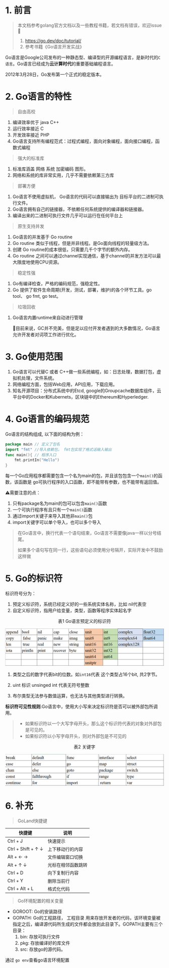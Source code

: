 # 1. 前言

> 本文档参考golang官方文档以及一些教程书籍，若文档有错误，欢迎issue :hugs:
>
> 1. https://go.dev/doc/tutorial/
> 2. 参考书籍《Go语言开发实战》



Go语言是Google公司发布的一种静态型、编译型的开源编程语言，是新时代的`C语言`。Go语言已经成为**云计算时代**的重要基础编程语言。

2012年3月28日，Go发布第一个正式的稳定版本。





# 2. Go语言的特性

> 自由高校

1. 编译效率优于 java C++
2. 运行效率接近 C
3. 开发效率接近 PHP 
4. Go语言支持所有编程范式：过程式编程，面向对象编程，面向接口编程，函数式编程

> 强大的标准库

1. 标准库涵盖 网络 系统 加密编码 图形。
2. 网络和系统的库非常实用，几乎不需要依赖第三方库

> 部署方便

1. Go语言不使用虚拟机， Go语言的代码可以直接输出为 目标平台的二进制可执行文件。
2. Go语言拥有自己的链接器，不依赖任何系统提供的编译器和链接器。
3. 编译出来的二进制可执行文件几乎可以运行在任何平台上

> 原生支持并发

1. Go语言的并发基于 Go routine
2. Go routine 类似于线程，但是并非线程。是Go面向线程的轻量级方法。
3. 创建 Go routine的成本很低，只需要几千个字节的额外内存。
4. Go routine 之间可以通过channel实现通信，基于channel的并发方法可以最大限度地使用CPU资源。

> 稳定性强 

1. Go有编译检查，严格的编码规范，强稳定性。
2. Go 提供了软件生命周期(开发，测试，部署，维护)的各个环节工具。go tool、 go fmt, go test。

> 垃圾回收

1. Go语言内置runtime来自动进行管理

   :bug:目前来说，GC并不完美，但是足以应付开发者遇到的大多数情况，Go语言允许开发者对词项工作进行优化。

# 3. Go使用范围

1. Go语言可以代替C 或者 C++做一些系统编程，如：日志处理，数据打包，虚拟机处理，文件系统。
2. 网络编程方面，包括Web应用，API应用，下载应用。
3. 知名开源项目：分布式系统中的Etcd, google的Groupcache数据库组件，云平台中的Docker和Kubernets，区块链中的Ethereum和Hyperledger.



# 4. Go语言的编码规范

Go语言的结构组成, 以下面的结构为例：

```go
package main // 定义了包名
import "fmt" //导入依赖包， fmt包实现了格式话输入输出
func main(){ // 程序入口
    fmt.printIn("Hello")
}
```

每一个Go应用程序都需要包含一个名为main的包，并且该包包含一个`main()`的函数，该函数是 go可执行程序的入口函数，即不能带有参数，也不能带有返回值。

:warning:需要注意的点：

1. 只有package名为main的包可以包含`main()`函数
2. 一个可执行程序有且只有一个`main()`函数
3. 通过import关键子来导入其他非`main()`包
4. import关键字可以单个导入，也可以多个导入

> 在Go语言中，换行代表一个语句结束，Go语言不需要像java一样以分号结尾。
>
> 如果多个语句写在同一行，这些语句必须使用分号隔开，实际开发中不鼓励这样做



# 5. Go的标识符

标识符号分为：

1. 预定义标识符，系统已经定义好的一些系统实体名称，比如 nil代表空
2. 自定义标识符，指用户给变量，类型，函数等程序实体起名字



<center>表1 Go语言预定义的标识符</center>

![image-20220925184820689](../.image/image-20220925184820689.png)

1. 类型之后的数字代表bit的位数。如`int16`代表 这个类型占16个bit, 共2字节。

2. uint 标识 unsinged int 代表无符号整数
3. 布尔类型无法参与数值运算，也无法与其他类型进行转换。



**标识符可见性规则**:Go语言中，使用大小写来决定标识符是否可以被外部包所调用。

> - 如果标识符以一个大写字母开头，那么这个标识符代表的对象对外部包是可见的。
> - 如果标识符以小写字母开头，则对外部包是不可见的

<center>表2 关键字</center>

![image-20220925185224349](../.image/image-20220925185224349.png)

# 6. 补充

>  GoLand快捷键

| 快捷键             | 说明               |
| ------------------ | ------------------ |
| Ctrl + J           | 快速提示           |
| Ctrl + Shift + ↑ ↓ | 上下移动行的内容   |
| Alt + ← →          | 文件编辑窗口切换   |
| Alt +  ↑ ↓         | 光标在相邻函数跳转 |
| Ctrl + D           | 向下复制行内容     |
| Ctrl + Y           | 删除当前行         |
| Ctrl + Alt + L     | 格式化代码         |

> Go环境配置的相关变量

- GOROOT: Go的安装路径
- GOPATH: Go的工程路径， 工程目录 用来存放开发者的代码，该环境变量被指定之后，编译源代码所生成的文件都会放到此目录下。GOPATH主要有三个目录：
  1. bin: 存放可执行文件
  2. pkg: 存放编译好的库文件
  3. src: 存放go的源代码。

通过 `go env`查看go语言环境配置